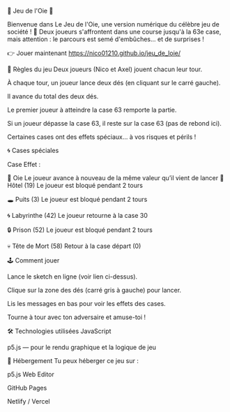 🎲 Jeu de l'Oie 🎲

Bienvenue dans Le Jeu de l'Oie, une version numérique du célèbre jeu de société ! 🪿
Deux joueurs s'affrontent dans une course jusqu'à la 63e case, mais attention : le parcours est semé d'embûches... et de surprises !

👉 Jouer maintenant https://nico01210.github.io/jeu_de_loie/


📜 Règles du jeu
Deux joueurs (Nico et Axel) jouent chacun leur tour.

À chaque tour, un joueur lance deux dés (en cliquant sur le carré gauche).

Il avance du total des deux dés.

Le premier joueur à atteindre la case 63 remporte la partie.

Si un joueur dépasse la case 63, il reste sur la case 63 (pas de rebond ici).

Certaines cases ont des effets spéciaux... à vos risques et périls !


🌀 Cases spéciales

Case	Effet :

🪿 Oie	Le joueur avance à nouveau de la même valeur qu’il vient de lancer
🏨 Hôtel (19)	Le joueur est bloqué pendant 2 tours

🕳️ Puits (3)	Le joueur est bloqué pendant 2 tours

🌀 Labyrinthe (42)	Le joueur retourne à la case 30

🔒 Prison (52)	Le joueur est bloqué pendant 2 tours

💀 Tête de Mort (58)	Retour à la case départ (0)



🕹️ Comment jouer

Lance le sketch en ligne (voir lien ci-dessus).

Clique sur la zone des dés (carré gris à gauche) pour lancer.

Lis les messages en bas pour voir les effets des cases.

Tourne à tour avec ton adversaire et amuse-toi !


🛠️ Technologies utilisées
JavaScript

p5.js — pour le rendu graphique et la logique de jeu

🚀 Hébergement
Tu peux héberger ce jeu sur :

p5.js Web Editor

GitHub Pages

Netlify / Vercel

